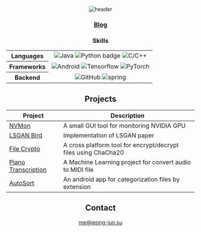 <div align="center">

  ![header](https://capsule-render.vercel.app/api?type=waving&color=auto&height=250&section=header&text=Welcome%20to&fontSize=70&animation=fadeIn&fontAlignY=38&desc=kuper0201's%20Github&descSize=20&descAlignY=51&descAlign=62)
  
  ### [Blog](https://jeong-jun.su)

  ### Skills
  
  <table>
    <tr align="center">
      <th>Languages</th>
      <td>
        <img alt="Java" src="https://img.shields.io/badge/Java-E89844?style=flat-square&logo=openjdk&logoColor=white"/>
        <img alt="Python badge" src="https://img.shields.io/badge/Python-3776AB?style=flat-square&logo=Python&logoColor=white"/>
        <img alt="C/C++" src="https://img.shields.io/badge/C/C++-00599C?style=flat-square&logo=cplusplus&logoColor=white"/>
      </td>
    </tr>
    <tr align="center">
      <th>Frameworks</th>
      <td>
        <img alt="Android" src="https://img.shields.io/badge/Android-34A853?style=flat-square&logo=Android&logoColor=white"/>
        <img alt="Tensorflow" src="https://img.shields.io/badge/Tensorflow-FF6F00?style=flat-square&logo=Tensorflow&logoColor=white"/>
        <img alt="PyTorch" src="https://img.shields.io/badge/PyTorch-EE4C2C?style=flat-square&logo=PyTorch&logoColor=white"/>
      </td>
    </tr>
    <tr align="center">
      <th>Backend</th>
      <td>
        <img alt="GitHub" src="https://img.shields.io/badge/GitHub-181717?style=flat-square&logo=GitHub&logoColor=white"/>
        <img alt="spring" src="https://img.shields.io/badge/Docker-2496ED?style=flat-square&logo=Docker&logoColor=white"/>
      </td>
    </tr>
  </table>

  ## Projects
  
  |Project|Description|
  |---|---|
  |[NVMon](https://github.com/kuper0201/NVMon)|A small GUI tool for monitoring NVIDIA GPU|
  |[LSGAN Bird](https://github.com/kuper0201/LSGAN_Bird)|Implementation of LSGAN paper|
  |[File Crypto](https://github.com/kuper0201/FileCrypto_Flutter)|A cross platform tool for encrypt/decrypt files using ChaCha20|
  |[Piano Transcription](https://github.com/kuper0201/Piano_Transcription)|A Machine Learning project for convert audio to MIDI file|
  |[AutoSort](https://github.com/kuper0201/AutoSort_Android)|An android app for categorization files by extension|

  ## Contact
  
  me@jeong-jun.su
  
</div>
